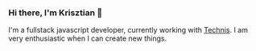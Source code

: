 ### Hi there, I'm Krisztian  👋

I'm a fullstack javascript developer, currently working with [Technis](https://www.technis.com). I am very enthusiastic when I can create new things. 

<!--
**kicomeister/kicomeister** is a ✨ _special_ ✨ repository because its `README.md` (this file) appears on your GitHub profile.

Here are some ideas to get you started:


- 🌱 I’m currently learning ...
- 👯 I’m looking to collaborate on ...
- 🤔 I’m looking for help with ...
- 💬 Ask me about ...
- 📫 How to reach me: ...
- 😄 Pronouns: ...
- ⚡ Fun fact: ...
-->
